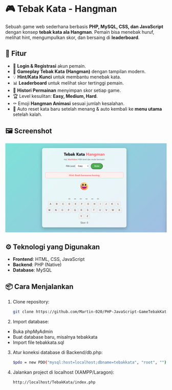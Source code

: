 # 🎮 Tebak Kata - Hangman  

Sebuah game web sederhana berbasis **PHP, MySQL, CSS, dan JavaScript** dengan konsep **tebak kata ala Hangman**. Pemain bisa menebak huruf, melihat hint, mengumpulkan skor, dan bersaing di **leaderboard**.  

## 🚀 Fitur  

- 🔑 **Login & Registrasi** akun pemain.  
- 🎯 **Gameplay Tebak Kata (Hangman)** dengan tampilan modern.  
- 💡 **Hint/Kata Kunci** untuk membantu menebak kata.  
- 📊 **Leaderboard** untuk melihat skor tertinggi pemain.  
- 📝 **Histori Permainan** menyimpan skor setiap game.  
- 🏆 Level kesulitan: **Easy, Medium, Hard**.  
- ⚰️ Emoji **Hangman Animasi** sesuai jumlah kesalahan.  
- 🔄 Auto reset kata baru setelah menang & auto kembali ke **menu utama** setelah kalah.  

## 🖼️ Screenshot  

![Tampilan Game](/screenshot/tampilan.png)  

## ⚙️ Teknologi yang Digunakan  

- **Frontend**: HTML, CSS, JavaScript  
- **Backend**: PHP (Native)  
- **Database**: MySQL  

## 📦 Cara Menjalankan  

1. Clone repository:  
   ```bash
   git clone https://github.com/Martin-020/PHP-JavaScript-GameTebakKata.git
2. Import database:
 - Buka phpMyAdmin
 - Buat database baru, misalnya tebakkata
 - Import file tebakkata.sql
3. Atur koneksi database di Backend/db.php:
   ```bash
   $pdo = new PDO("mysql:host=localhost;dbname=tebakkata", "root", "");
4. Jalankan project di localhost (XAMPP/Laragon):
   ```bash
   http://localhost/TebakKata/index.php